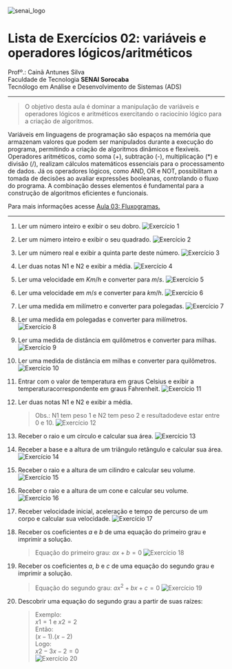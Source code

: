 ![senai_logo](https://transparencia.sp.senai.br/Content/img/logo-senai.png)

# Lista de Exercícios 02: variáveis e operadores lógicos/aritméticos 

Profº.: Cainã Antunes Silva  
Faculdade de Tecnologia **SENAI Sorocaba**  
Tecnólogo em Análise e Desenvolvimento de Sistemas (ADS)
___


> O objetivo desta aula é dominar a manipulação de variáveis e operadores lógicos e aritméticos exercitando o raciocínio lógico para a criação de algoritmos.  

Variáveis em linguagens de programação são espaços na memória que armazenam valores que podem ser manipulados durante a execução do programa, permitindo a criação de algoritmos dinâmicos e flexíveis. Operadores aritméticos, como soma (+), subtração (-), multiplicação (*) e divisão (/), realizam cálculos matemáticos essenciais para o processamento de dados. Já os operadores lógicos, como AND, OR e NOT, possibilitam a tomada de decisões ao avaliar expressões booleanas, controlando o fluxo do programa. A combinação desses elementos é fundamental para a construção de algoritmos eficientes e funcionais.

Para mais informações acesse [Aula 03: Fluxogramas.](https://cainaantunes.notion.site/Aula-03-Vari-veis-189bde521b3b8092a2dfdfef9190b15e?pvs=4)

***

1. Ler um número inteiro e exibir o seu dobro.
![Exercício 1](./img/ex1.png)
2. Ler um número inteiro e exibir o seu quadrado.
![Exercício 2](./img/ex2.png)
3. Ler um número real e exibir a quinta parte deste número.
![Exercício 3](./img/ex3.png)
4. Ler duas notas N1 e N2 e exibir a média.
![Exercício 4](./img/ex4.png)
5. Ler uma velocidade em $Km/h$ e converter para $m/s$.
![Exercício 5](./img/ex5.png)
6. Ler uma velocidade em $m/s$ e converter para $km/h$.
![Exercício 6](./img/ex6.png)
7. Ler uma medida em milímetro e converter para polegadas.
![Exercício 7](./img/ex7.png)
8. Ler uma medida em polegadas e converter para milímetros.
![Exercício 8](./img/ex8.png)
9. Ler uma medida de distância em quilômetros e converter 
para milhas.
![Exercício 9](./img/ex9.png)
10. Ler uma medida de distância em milhas e converter para quilômetros.
![Exercício 10](./img/ex10.png)
11. Entrar com o valor de temperatura em graus Celsius e exibir a temperaturacorrespondente em graus Fahrenheit.
![Exercício 11](./img/ex11.png)
12. Ler duas notas N1 e N2 e exibir a média. 

      >Obs.: N1 tem peso 1 e N2 tem peso 2 e resultadodeve estar entre 0 e 10.
![Exercício 12](./img/ex12.png)
13. Receber o raio e um círculo e calcular sua área.
![Exercício 13](./img/ex13.png)
14. Receber a base e a altura de um triângulo retângulo e calcular sua área.
![Exercício 14](./img/ex14.png)
15. Receber o raio e a altura de um cilindro e calcular seu volume.
![Exercício 15](./img/ex15.png)
16. Receber o raio e a altura de um cone e calcular seu volume.
![Exercício 16](./img/ex16.png)
17. Receber velocidade inicial, aceleração e tempo de percurso de um corpo e calcular sua velocidade.
![Exercício 17](./img/ex17.png)
18. Receber os coeficientes $a$ e $b$ de uma equação do primeiro grau e imprimir a solução.

      >Equação do primeiro grau: $ax + b = 0$
![Exercício 18](./img/ex18.png)
19. Receber os coeficientes $a$, $b$ e $c$ de uma equação do segundo grau e imprimir a solução.

      >Equação do segundo grau: $ax^2 + bx + c = 0$
![Exercício 19](./img/ex19.png)
20. Descobrir uma equação do segundo grau a partir de suas raízes:

      >Exemplo: <br>
      $x1 = 1$ e $x2 = 2$ <br>
      Então: <br>
      $(x -1) . (x -2)$ <br>
      Logo: <br>
      $x2 -3x -2 = 0$ <br>
      ![Exercício 20](./img/ex20.png)